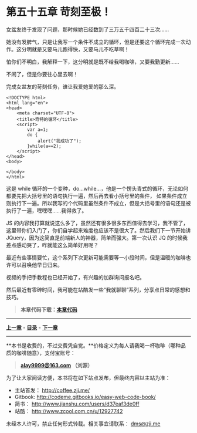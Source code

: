 第五十五章 苛刻至极！
===

女盆友终于发现了问题，那时候她已经数到了三万五千四百二十三次……

她没有发脾气，只是让我写一个条件不成立的循环，但是还要这个循环完成一次动作。这分明就是又要马儿跑得快，又要马儿不吃草啊！

怕你们不明白，我解释一下，这分明就是既不给我喝咖啡，又要我勤更新……

不闹了，但是你要往心里去啊！

完成女盆友的苛刻任务，谁让我爱她爱的那么深。

```
<!DOCTYPE html>
<html lang="en">
<head>
	<meta charset="UTF-8">
	<title>奇特的循环</title>
	<script>
		var a=1;
		do {
			alert("我成功了");
		}while(a==2);
	</script>
</head>
<body>
	
</body>
</html>
```

这是 while 循环的一个变种，do...while...，他是一个愣头青式的循环，无论如何都要先把大括号里的语句执行一遍，然后再去看小括号里的条件， 如果条件成立则执行下一遍。所以我写的个代码里虽然条件不成立，但是大括号里的语句还是被执行了一遍，嘿嘿嘿……我得救了。

JS 的内容我打算就说这么多了，虽然还有很多很多东西值得去学习，我不管了，这里带你们入门了，你们自学起来难度也应该不是很大了。然后我们下一节开始讲 JQuery，因为这简直是前端新人的神器，简单而强大。第一次认识 JQ 的时候我差点感动哭了，咋就能这么简单好用呢？

最近有些事情要忙，这个系列下次更新可能需要等一小段时间，但是温暖的咖啡也许可以召唤他早日归来。

视频的手把手教程也已经开始了，有兴趣的加群询问报名吧。

然后最近有零碎时间，我可能在站酷发一些“我就聊聊”系列，分享点日常的感想和技巧。

> **本章代码下载：[本章代码](http://coffee.zji.me/show-code/55.zip)**

---

[**上一章**](chapter54) - [**目录**](index) - [**下一章**](chapter56)

---

**本书是收费的，不过交费凭自觉。**价格定义为每人请我喝一杯咖啡（哪种品质的咖啡随意），支付宝账号：

> **alay9999@163.com  （刘源）**

为了让大家阅读方便，本书将在如下站点发布，但最终内容以主站为准：

* 主站首发： http://coffee.zji.me/
* Gitbook: http://codeme.gitbooks.io/easy-web-code-book/
* 简书： http://www.jianshu.com/users/d37eaf3de0ff
* 站酷： http://www.zcool.com.cn/u/12927742

未经本人许可，禁止任何形式转载。相关事宜请联系： dms@zji.me